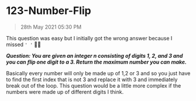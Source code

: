 # 123-Number-Flip

>28th May 2021 05:30 PM

This question was easy but I initially got the wrong answer because I missed ``' '`` 🙂🔪

***Question: You are given an integer n consisting of digits 1, 2, and 3 and you can flip one digit to a 3. Return the maximum number you can make.***

Basically every number will only be made up of 1,2 or 3 and so you just have to find the first index that is not 3 and replace it with 3 and immediately break out of the loop. This question would be a little more complex if the numbers were made up of different digits I think. 

